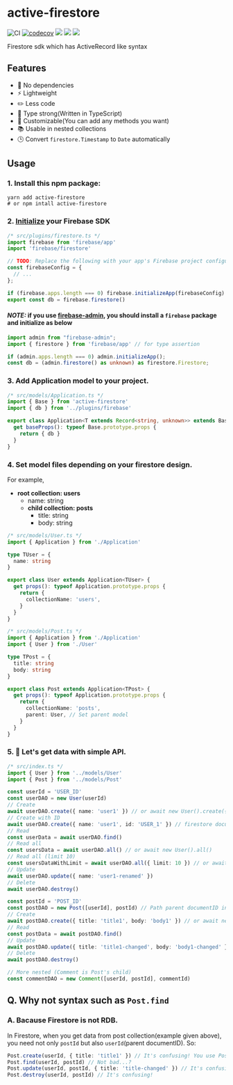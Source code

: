 # active-firestore
![CI](https://github.com/KoichiKiyokawa/active-firestore/workflows/CI/badge.svg?branch=master)
[![codecov](https://codecov.io/gh/KoichiKiyokawa/active-firestore/branch/master/graph/badge.svg?token=EVDB1JVVHJ)](undefined)
![](https://badgen.net/npm/v/active-firestore?cache=300)
![](https://badgen.net/bundlephobia/minzip/active-firestore?cache=300)
![](https://badgen.net/npm/dt/active-firestore?cache=300)

Firestore sdk which has ActiveRecord like syntax

## Features
- 🚀 No dependencies
- ⚡️ Lightweight
- ✏️ Less code
- 💪 Type strong(Written in TypeScript)
- 🔧 Customizable(You can add any methods you want)
- 📚 Usable in nested collections
- 🕒 Convert `firestore.Timestamp` to `Date` automatically

## Usage
### 1. Install this npm package:

```shell
yarn add active-firestore
# or npm intall active-firestore
```

### 2. [Initialize](https://firebase.google.com/docs/web/setup#add-sdks-initialize) your Firebase SDK

```ts
/* src/plugins/firestore.ts */
import firebase from 'firebase/app'
import 'firebase/firestore'

// TODO: Replace the following with your app's Firebase project configuration
const firebaseConfig = {
  // ...
};

if (firebase.apps.length === 0) firebase.initializeApp(firebaseConfig)
export const db = firebase.firestore() 
```

#### *NOTE:* if you use [firebase-admin](https://firebase.google.com/docs/admin/setup), you should install a `firebase` package and initialize as below
```ts
import admin from "firebase-admin";
import { firestore } from 'firebase/app' // for type assertion

if (admin.apps.length === 0) admin.initializeApp();
const db = (admin.firestore() as unknown) as firestore.Firestore;
```

### 3. Add Application model to your project.

```ts
/* src/models/Application.ts */
import { Base } from 'active-firestore'
import { db } from '../plugins/firebase'

export class Application<T extends Record<string, unknown>> extends Base<T> {
  get baseProps(): typeof Base.prototype.props {
    return { db }
  }
}
```

### 4. Set model files depending on your firestore design.
For example,
- **root collection: users**
  - name: string
  - **child collection: posts**
    - title: string
    - body: string

```ts
/* src/models/User.ts */
import { Application } from './Application'

type TUser = {
  name: string
}

export class User extends Application<TUser> {
  get props(): typeof Application.prototype.props {
    return {
      collectionName: 'users',
    }
  }
}
```

```ts
/* src/models/Post.ts */
import { Application } from './Application'
import { User } from './User'

type TPost = {
  title: string
  body: string
}

export class Post extends Application<TPost> {
  get props(): typeof Application.prototype.props {
    return {
      collectionName: 'posts',
      parent: User, // Set parent model
    }
  }
}
```

### 5. 🎉 Let's get data with simple API.

```ts
/* src/index.ts */
import { User } from '../models/User'
import { Post } from '../models/Post'

const userId = 'USER_ID'
const userDAO = new User(userId)
// Create
await userDAO.create({ name: 'user1' }) // or await new User().create({ name: 'user1' })
// Create with ID
await userDAO.create({ name: 'user1', id: 'USER_1' }) // firestore documentID will be `USER_1`
// Read
const userData = await userDAO.find()
// Read all
const usersData = await userDAO.all() // or await new User().all()
// Read all (limit 10)
const usersDataWithLimit = await userDAO.all({ limit: 10 }) // or await new User().all({ limit: 10 })
// Update
await userDAO.update({ name: 'user1-renamed' })
// Delete
await userDAO.destroy()

const postId = 'POST_ID'
const postDAO = new Post([userId], postId) // Path parent documentID in array
// Create
await postDAO.create({ title: 'title1', body: 'body1' }) // or await new Post([userId]).create({ title: 'title1', body: 'body1' })
// Read
const postData = await postDAO.find()
// Update
await postDAO.update({ title: 'title1-changed', body: 'body1-changed' })
// Delete
await postDAO.destroy()

// More nested (Comment is Post's child)
const commentDAO = new Comment([userId, postId], commentId)
```

## Q. Why not syntax such as `Post.find`
### A. Bacause Firestore is not RDB.
In Firestore, when you get data from post collection(example given above), you need not only `postId` but also `userId`(parent documentID). So:
```ts
Post.create(userId, { title: 'title1' }) // It's confusing! You use Post but API require `userId`
Post.find(userId, postId) // Not bad...?
Post.update(userId, postId, { title: 'title-changed' }) // It's confusing!
Post.destroy(userId, postId) // It's confusing!
```
